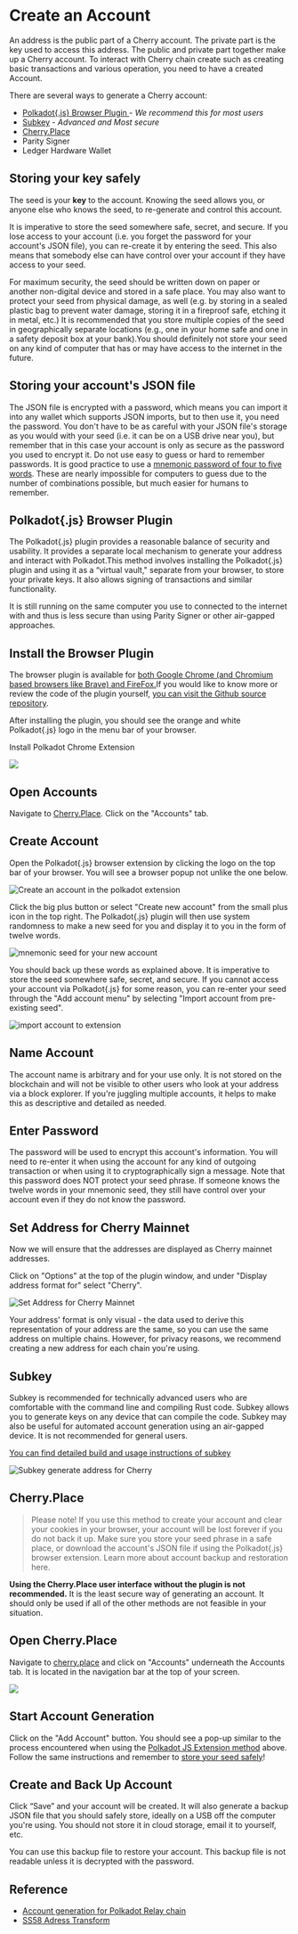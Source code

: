 # Create an Account

An address is the public part of a Cherry account. The private part is the key used to access this address. The public and private part together make up a Cherry account. To interact with Cherry  chain create such as creating basic transactions and various operation, you need to have a created Account.

There are several ways to generate a Cherry account:

* [​Polkadot{.js} Browser Plugin ](https://polkadot.js.org/extension/)- _We recommend this for most users_
* ​[Subkey](https://docs.edgeware.wiki/quickstart/create-an-account#subkey) - _Advanced and Most secure_
* ​[Cherry.Place​](http://cherry.place)
* Parity Signer
* Ledger Hardware Wallet

## Storing your key safely <a href="#storing-your-key-safely" id="storing-your-key-safely"></a>

The seed is your **key** to the account. Knowing the seed allows you, or anyone else who knows the seed, to re-generate and control this account.&#x20;

It is imperative to store the seed somewhere safe, secret, and secure. If you lose access to your account (i.e. you forget the password for your account's JSON file), you can re-create it by entering the seed. This also means that somebody else can have control over your account if they have access to your seed.

For maximum security, the seed should be written down on paper or another non-digital device and stored in a safe place. You may also want to protect your seed from physical damage, as well (e.g. by storing in a sealed plastic bag to prevent water damage, storing it in a fireproof safe, etching it in metal, etc.) It is recommended that you store multiple copies of the seed in geographically separate locations (e.g., one in your home safe and one in a safety deposit box at your bank).You should definitely not store your seed on any kind of computer that has or may have access to the internet in the future.

## Storing your account's JSON file <a href="#storing-your-accounts-json-file" id="storing-your-accounts-json-file"></a>

The JSON file is encrypted with a password, which means you can import it into any wallet which supports JSON imports, but to then use it, you need the password. You don't have to be as careful with your JSON file's storage as you would with your seed (i.e. it can be on a USB drive near you), but remember that in this case your account is only as secure as the password you used to encrypt it. Do not use easy to guess or hard to remember passwords. It is good practice to use a [mnemonic password of four to five words](https://xkcd.com/936/). These are nearly impossible for computers to guess due to the number of combinations possible, but much easier for humans to remember.

## Polkadot{.js} Browser Plugin <a href="#polkadot-.js-browser-plugin" id="polkadot-.js-browser-plugin"></a>

The Polkadot{.js} plugin provides a reasonable balance of security and usability. It provides a separate local mechanism to generate your address and interact with Polkadot.This method involves installing the Polkadot{.js} plugin and using it as a “virtual vault," separate from your browser, to store your private keys. It also allows signing of transactions and similar functionality.

It is still running on the same computer you use to connected to the internet with and thus is less secure than using Parity Signer or other air-gapped approaches.

## Install the Browser Plugin <a href="#install-the-browser-plugin" id="install-the-browser-plugin"></a>

The browser plugin is available for [both Google Chrome (and Chromium based browsers like Brave) and FireFox.](https://polkadot.js.org/extension/)​If you would like to know more or review the code of the plugin yourself, [you can visit the Github source repository](https://github.com/polkadot-js/extension).

After installing the plugin, you should see the orange and white Polkadot{.js} logo in the menu bar of your browser.

Install Polkadot Chrome Extension

![](https://docs.edgeware.wiki/\~/files/v0/b/gitbook-x-prod.appspot.com/o/spaces%2F-MWyXA0bgrUw7ynlH\_ge%2Fuploads%2Fgit-blob-906584861d48176d3e053de8042ebc219e800fbd%2Finstall\_polkadot\_chrome\_extension.png?alt=media)

## Open Accounts <a href="#open-accounts" id="open-accounts"></a>

Navigate to [Cherry.Place](http://cherry.place). Click on the "Accounts" tab.

## Create Account <a href="#create-account" id="create-account"></a>

Open the Polkadot{.js} browser extension by clicking the logo on the top bar of your browser. You will see a browser popup not unlike the one below.

![Create an account in the polkadot extension](https://docs.edgeware.wiki/\~/files/v0/b/gitbook-x-prod.appspot.com/o/spaces%2F-MWyXA0bgrUw7ynlH\_ge%2Fuploads%2Fgit-blob-96d0e01177b07c6bc581f0d97a350797ad0790cb%2Fimport\_account\_to\_extension.png?alt=media)

Click the big plus button or select "Create new account" from the small plus icon in the top right. The Polkadot{.js} plugin will then use system randomness to make a new seed for you and display it to you in the form of twelve words.

![mnemonic seed for your new account](https://docs.edgeware.wiki/\~/files/v0/b/gitbook-x-prod.appspot.com/o/spaces%2F-MWyXA0bgrUw7ynlH\_ge%2Fuploads%2Fgit-blob-fde4b40a194162a01de27bf8a41afe7d8952f24b%2Fmnemonic\_seed\_for\_new\_account.png?alt=media)

You should back up these words as explained above. It is imperative to store the seed somewhere safe, secret, and secure. If you cannot access your account via Polkadot{.js} for some reason, you can re-enter your seed through the "Add account menu" by selecting "Import account from pre-existing seed".

![import account to extension](https://docs.edgeware.wiki/\~/files/v0/b/gitbook-x-prod.appspot.com/o/spaces%2F-MWyXA0bgrUw7ynlH\_ge%2Fuploads%2Fgit-blob-3dfe59dd0ee18f07686d139d13e913f48e6b3998%2Fcreate\_account\_in\_extension.png?alt=media)

## Name Account <a href="#name-account" id="name-account"></a>

The account name is arbitrary and for your use only. It is not stored on the blockchain and will not be visible to other users who look at your address via a block explorer. If you're juggling multiple accounts, it helps to make this as descriptive and detailed as needed.

## Enter Password <a href="#enter-password" id="enter-password"></a>

The password will be used to encrypt this account's information. You will need to re-enter it when using the account for any kind of outgoing transaction or when using it to cryptographically sign a message. Note that this password does NOT protect your seed phrase. If someone knows the twelve words in your mnemonic seed, they still have control over your account even if they do not know the password.

## Set Address for Cherry Mainnet <a href="#set-address-for-edgeware-mainnet" id="set-address-for-edgeware-mainnet"></a>

Now we will ensure that the addresses are displayed as Cherry mainnet addresses.

Click on "Options" at the top of the plugin window, and under "Display address format for" select "Cherry".

![Set Address for Cherry Mainnet](https://docs.edgeware.wiki/\~/files/v0/b/gitbook-x-prod.appspot.com/o/spaces%2F-MWyXA0bgrUw7ynlH\_ge%2Fuploads%2Fgit-blob-6e98c261e6ca6747e0004f24829ffa77e4fb8f51%2Fset\_address\_for\_edgeware\_mainnet.png?alt=media)

Your address' format is only visual - the data used to derive this representation of your address are the same, so you can use the same address on multiple chains. However, for privacy reasons, we recommend creating a new address for each chain you're using.

## Subkey <a href="#subkey" id="subkey"></a>

Subkey is recommended for technically advanced users who are comfortable with the command line and compiling Rust code. Subkey allows you to generate keys on any device that can compile the code. Subkey may also be useful for automated account generation using an air-gapped device. It is not recommended for general users.

​[You can find detailed build and usage instructions of subkey](https://github.com/paritytech/substrate/tree/master/bin/utils/subkey)​

![Subkey generate address for Cherry](https://docs.edgeware.wiki/\~/files/v0/b/gitbook-x-prod.appspot.com/o/spaces%2F-MWyXA0bgrUw7ynlH\_ge%2Fuploads%2Fgit-blob-4d1d86f22cd7ef711e4f2b866fe40d44e3f299cb%2Fsubkey\_generate\_address\_for\_edgeware.png?alt=media)

## Cherry.Place <a href="#edgeui-flax.vercel.app" id="edgeui-flax.vercel.app"></a>

> Please note! If you use this method to create your account and clear your cookies in your browser, your account will be lost forever if you do not back it up. Make sure you store your seed phrase in a safe place, or download the account's JSON file if using the Polkadot{.js} browser extension. Learn more about account backup and restoration here.

**Using the Cherry.Place user interface without the plugin is not recommended.** It is the least secure way of generating an account. It should only be used if all of the other methods are not feasible in your situation.

## Open Cherry.Place <a href="#open-edgeui-flax.vercel.app" id="open-edgeui-flax.vercel.app"></a>

Navigate to [cherry.place](http://cherry.place) and click on "Accounts" underneath the Accounts tab. It is located in the navigation bar at the top of your screen.

![](https://user-images.githubusercontent.com/44712760/123108135-646a4100-d3f7-11eb-9ec0-c0ba2659964c.png)

## Start Account Generation <a href="#start-account-generation" id="start-account-generation"></a>

Click on the "Add Account" button. You should see a pop-up similar to the process encountered when using the [Polkadot JS Extension method](https://docs.edgeware.wiki/quickstart/create-an-account#polkadotjs-browser-plugin) above. Follow the same instructions and remember to [store your seed safely](https://docs.edgeware.wiki/quickstart/create-an-account#storing-your-key-safely)!

## Create and Back Up Account <a href="#create-and-back-up-account" id="create-and-back-up-account"></a>

Click “Save” and your account will be created. It will also generate a backup JSON file that you should safely store, ideally on a USB off the computer you're using. You should not store it in cloud storage, email it to yourself, etc.

You can use this backup file to restore your account. This backup file is not readable unless it is decrypted with the password.

## Reference <a href="#reference" id="reference"></a>

* ​[Account generation for Polkadot Relay chain](https://wiki.polkadot.network/docs/en/learn-account-generation)​
* ​[SS58 Adress Transform](https://polkadot.subscan.io/tools/ss58\_transform)​
